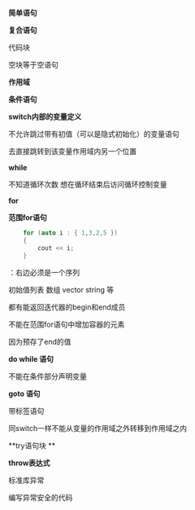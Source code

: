 **简单语句**

**复合语句**

代码块

空块等于空语句

**作用域**

**条件语句**

**switch内部的变量定义**

不允许跳过带有初值（可以是隐式初始化）的变量语句

去直接跳转到该变量作用域内另一个位置

**while**

不知道循环次数 想在循环结束后访问循环控制变量

**for**

**范围for语句**

~~~c++
    for (auto i : { 1,3,2,5 })
    {
        cout << i;
    }
~~~

：右边必须是一个序列

初始值列表 数组 vector string 等

都有能返回迭代器的begin和end成员

不能在范围for语句中增加容器的元素

因为预存了end的值

**do while 语句**

不能在条件部分声明变量

**goto 语句**

带标签语句

同switch一样不能从变量的作用域之外转移到作用域之内

**try语句块 **

**throw表达式**

标准库异常

编写异常安全的代码